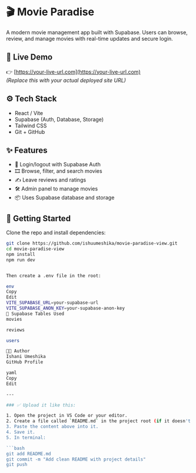 # 🎬 Movie Paradise

A modern movie management app built with Supabase. Users can browse, review, and manage movies with real-time updates and secure login.

## 🔗 Live Demo
👉 [https://your-live-url.com](https://your-live-url.com)  
_(Replace this with your actual deployed site URL)_

## ⚙️ Tech Stack

- React / Vite
- Supabase (Auth, Database, Storage)
- Tailwind CSS
- Git + GitHub

## ✨ Features

- 🔐 Login/logout with Supabase Auth
- 🎞️ Browse, filter, and search movies
- ✍️ Leave reviews and ratings
- 🛠️ Admin panel to manage movies
- 📦 Uses Supabase database and storage

## 🚀 Getting Started

Clone the repo and install dependencies:

```bash
git clone https://github.com/ishuumeshika/movie-paradise-view.git
cd movie-paradise-view
npm install
npm run dev


Then create a .env file in the root:

env
Copy
Edit
VITE_SUPABASE_URL=your-supabase-url
VITE_SUPABASE_ANON_KEY=your-supabase-anon-key
🧠 Supabase Tables Used
movies

reviews

users

👩‍💻 Author
Ishani Umeshika
GitHub Profile

yaml
Copy
Edit

---

### ✅ Upload it like this:

1. Open the project in VS Code or your editor.
2. Create a file called `README.md` in the project root (if it doesn't already exist).
3. Paste the content above into it.
4. Save it.
5. In terminal:

```bash
git add README.md
git commit -m "Add clean README with project details"
git push




